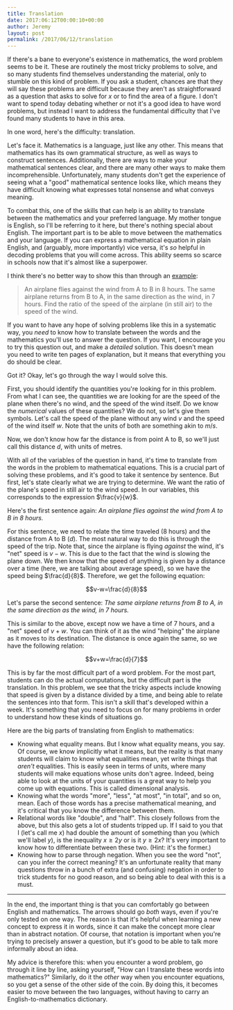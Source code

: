 ```yaml
---
title: Translation
date: 2017:06:12T00:00:10+00:00
author: Jeremy
layout: post
permalink: /2017/06/12/translation
---
```


If there's a bane to everyone's existence in mathematics, the word problem seems to be it. These are routinely the most tricky problems to solve, and so many students find themselves understanding the material, only to stumble on this kind of problem. If you ask a student, chances are that they will say these problems are difficult because they aren't as straightforward as a question that asks to solve for $x$ or to find the area of a figure. I don't want to spend today debating whether or not it's a good idea to have word problems, but instead I want to address the fundamental difficulty that I've found many students to have in this area.

In one word, here's the difficulty: translation.

Let's face it. Mathematics is a language, just like any other. This means that mathematics has its own grammatical structure, as well as ways to construct sentences. Additionally, there are ways to make your mathematical sentences clear, and there are many other ways to make them incomprehensible. Unfortunately, many students don't get the experience of seeing what a "good" mathematical sentence looks like, which means they have difficult knowing what expresses total nonsense and what conveys meaning.

To combat this, one of the skills that can help is an ability to translate between the mathematics and your preferred language. My mother tongue is English, so I'll be referring to it here, but there's nothing special about English. The important part is to be able to move between the mathematics and your language. If you can express a mathematical equation in plain English, and (arguably, more importantly) vice versa, it's *so* helpful in decoding problems that you will come across. This ability seems so scarce in schools now that it's almost like a superpower.

I think there's no better way to show this than through an [example](http://www.analyzemath.com/high_school_math/grade_11/problems.html):

> An airplane flies against the wind from A to B in 8 hours. The same airplane returns from B to A, in the same direction as the wind, in 7 hours. Find the ratio of the speed of the airplane (in still air) to the speed of the wind.

If you want to have any hope of solving problems like this in a systematic way, you *need* to know how to translate between the words and the mathematics you'll use to answer the question. If you want, I encourage you to try this question out, and make a *detailed* solution. This doesn't mean you need to write ten pages of explanation, but it means that everything you do should be clear.

Got it? Okay, let's go through the way I would solve this.

First, you should identify the quantities you're looking for in this problem. From what I can see, the quantities we are looking for are the speed of the plane when there's no wind, and the speed of the wind itself. Do we know the *numerical* values of these quantities? We do not, so let's give them symbols. Let's call the speed of the plane without any wind $v$ and the speed of the wind itself $w$. Note that the units of both are something akin to $m/s$.

Now, we don't know how far the distance is from point A to B, so we'll just call this distance $d$, with units of metres.

With all of the variables of the question in hand, it's time to translate from the words in the problem to mathematical equations. This is a crucial part of solving these problems, and it's good to take it sentence by sentence. But first, let's state clearly what we are trying to determine. We want the ratio of the plane's speed in still air to the wind speed. In our variables, this corresponds to the expression $\frac{v}{w}$.

Here's the first sentence again: *An airplane flies against the wind from A to B in 8 hours.*

For this sentence, we need to relate the time traveled (8 hours) and the distance from A to B ($d$). The most natural way to do this is through the speed of the trip. Note that, since the airplane is flying *against* the wind, it's "net" speed is $v-w$. This is due to the fact that the wind is slowing the plane down. We then know that the speed of anything is given by a distance over a time (here, we are talking about average speed), so we have the speed being $\frac{d}{8}$. Therefore, we get the following equation:

$$v-w=\frac{d}{8}$$

Let's parse the second sentence: *The same airplane returns from B to A, in the same direction as the wind, in 7 hours.*

This is similar to the above, except now we have a time of 7 hours, and a "net" speed of $v+w$. You can think of it as the wind "helping" the airplane as it moves to its destination. The distance is once again the same, so we have the following relation:

$$v+w=\frac{d}{7}$$

This is by far the most difficult part of a word problem. For the most part, students can do the actual computations, but the difficult part is the translation. In this problem, we see that the tricky aspects include knowing that speed is given by a distance divided by a time, and being able to relate the sentences into that form. This isn't a skill that's developed within a week. It's something that you need to focus on for many problems in order to understand how these kinds of situations go.

Here are the big parts of translating from English to mathematics:

- Knowing what equality means. But I know what equality means, you say. Of course, we know implicitly what it means, but the reality is that many students will claim to know what equalities mean, yet write things that *aren't* equalities. This is easily seen in terms of units, where many students will make equations whose units don't agree. Indeed, being able to look at the units of your quantities is a great way to help you come up with equations. This is called dimensional analysis.
- Knowing what the words "more", "less", "at most", "in total", and so on, mean. Each of those words has a precise mathematical meaning, and it's critical that you know the difference between them.
- Relational words like "double", and "half". This closely follows from the above, but this also gets a lot of students tripped up. If I said to you that I (let's call me $x$) had double the amount of something than you (which we'll label $y$), is the inequality $x\ge 2y$ or is it $y \ge 2x$? It's very important to know how to differentiate between these two. (Hint: it's the former.)
- Knowing how to parse through negation. When you see the word "not", can you infer the correct meaning? It's an unfortunate reality that many questions throw in a bunch of extra (and confusing) negation in order to trick students for no good reason, and so being able to deal with this is a must.

---

In the end, the important thing is that you can comfortably go between English and mathematics. The arrows should go *both* ways, even if you're only tested on one way. The reason is that it's helpful when learning a new concept to express it in words, since it can make the concept more clear than in abstract notation. Of course, that notation is important when you're trying to precisely answer a question, but it's good to be able to talk more informally about an idea.

My advice is therefore this: when you encounter a word problem, go through it line by line, asking yourself, "How can I translate these words into mathematics?" Similarly, do it the *other* way when you encounter equations, so you get a sense of the other side of the coin. By doing this, it becomes easier to move between the two languages, without having to carry an English-to-mathematics dictionary.